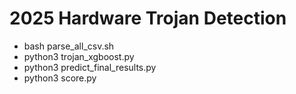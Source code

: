# 2025 Hardware Trojan Detection
- bash parse_all_csv.sh
- python3 trojan_xgboost.py
- python3 predict_final_results.py
- python3 score.py
